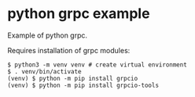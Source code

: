 # python grpc example

Example of python grpc.

Requires installation of grpc modules:
```
$ python3 -m venv venv # create virtual environment
$ . venv/bin/activate
(venv) $ python -m pip install grpcio
(venv) $ python -m pip install grpcio-tools
```

